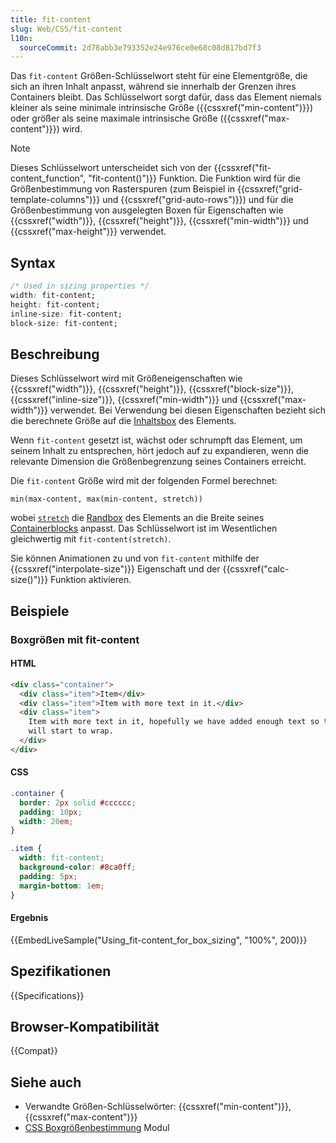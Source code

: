 ```yaml
---
title: fit-content
slug: Web/CSS/fit-content
l10n:
  sourceCommit: 2d78abb3e793352e24e976ce0e68c08d817bd7f3
---
```


Das `fit-content` Größen-Schlüsselwort steht für eine Elementgröße, die sich an ihren Inhalt anpasst, während sie innerhalb der Grenzen ihres Containers bleibt. Das Schlüsselwort sorgt dafür, dass das Element niemals kleiner als seine minimale intrinsische Größe ({{cssxref("min-content")}}) oder größer als seine maximale intrinsische Größe ({{cssxref("max-content")}}) wird.

> [!NOTE]
> Dieses Schlüsselwort unterscheidet sich von der {{cssxref("fit-content_function", "fit-content()")}} Funktion. Die Funktion wird für die Größenbestimmung von Rasterspuren (zum Beispiel in {{cssxref("grid-template-columns")}} und {{cssxref("grid-auto-rows")}}) und für die Größenbestimmung von ausgelegten Boxen für Eigenschaften wie {{cssxref("width")}}, {{cssxref("height")}}, {{cssxref("min-width")}} und {{cssxref("max-height")}} verwendet.

## Syntax

```css
/* Used in sizing properties */
width: fit-content;
height: fit-content;
inline-size: fit-content;
block-size: fit-content;
```

## Beschreibung

Dieses Schlüsselwort wird mit Größeneigenschaften wie {{cssxref("width")}}, {{cssxref("height")}}, {{cssxref("block-size")}}, {{cssxref("inline-size")}}, {{cssxref("min-width")}} und {{cssxref("max-width")}} verwendet. Bei Verwendung bei diesen Eigenschaften bezieht sich die berechnete Größe auf die [Inhaltsbox](/de/docs/Web/CSS/box-edge#content-box) des Elements.

Wenn `fit-content` gesetzt ist, wächst oder schrumpft das Element, um seinem Inhalt zu entsprechen, hört jedoch auf zu expandieren, wenn die relevante Dimension die Größenbegrenzung seines Containers erreicht.

Die `fit-content` Größe wird mit der folgenden Formel berechnet:

```plain
min(max-content, max(min-content, stretch))
```

wobei [`stretch`](/de/docs/Web/CSS/Reference/Properties/width#stretch) die [Randbox](/de/docs/Web/CSS/box-edge#margin-box) des Elements an die Breite seines [Containerblocks](/de/docs/Web/CSS/CSS_display/Containing_block#identifying_the_containing_block) anpasst. Das Schlüsselwort ist im Wesentlichen gleichwertig mit `fit-content(stretch)`.

Sie können Animationen zu und von `fit-content` mithilfe der {{cssxref("interpolate-size")}} Eigenschaft und der {{cssxref("calc-size()")}} Funktion aktivieren.

## Beispiele

### Boxgrößen mit fit-content

#### HTML

```html
<div class="container">
  <div class="item">Item</div>
  <div class="item">Item with more text in it.</div>
  <div class="item">
    Item with more text in it, hopefully we have added enough text so the text
    will start to wrap.
  </div>
</div>
```

#### CSS

```css
.container {
  border: 2px solid #cccccc;
  padding: 10px;
  width: 20em;
}

.item {
  width: fit-content;
  background-color: #8ca0ff;
  padding: 5px;
  margin-bottom: 1em;
}
```

#### Ergebnis

{{EmbedLiveSample("Using_fit-content_for_box_sizing", "100%", 200)}}

## Spezifikationen

{{Specifications}}

## Browser-Kompatibilität

{{Compat}}

## Siehe auch

- Verwandte Größen-Schlüsselwörter: {{cssxref("min-content")}}, {{cssxref("max-content")}}
- [CSS Boxgrößenbestimmung](/de/docs/Web/CSS/CSS_box_sizing) Modul
